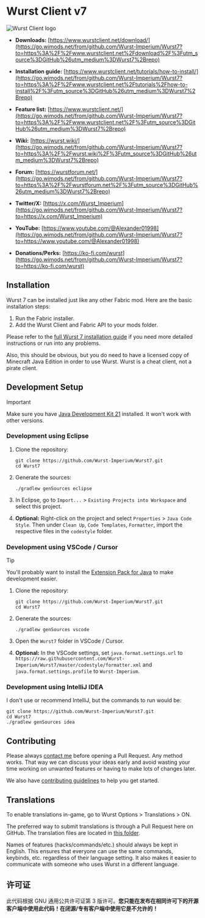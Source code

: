 # Wurst Client v7

![Wurst Client logo](https://img.wimods.net/github.com/Wurst-Imperium/Wurst7?to=https://wurst.wiki/_media/logo/wurst_758x192.webp)

- **Downloads:** [https://www.wurstclient.net/download/](https://go.wimods.net/from/github.com/Wurst-Imperium/Wurst7?to=https%3A%2F%2Fwww.wurstclient.net%2Fdownload%2F%3Futm_source%3DGitHub%26utm_medium%3DWurst7%2Brepo)

- **Installation guide:** [https://www.wurstclient.net/tutorials/how-to-install/](https://go.wimods.net/from/github.com/Wurst-Imperium/Wurst7?to=https%3A%2F%2Fwww.wurstclient.net%2Ftutorials%2Fhow-to-install%2F%3Futm_source%3DGitHub%26utm_medium%3DWurst7%2Brepo)

- **Feature list:** [https://www.wurstclient.net/](https://go.wimods.net/from/github.com/Wurst-Imperium/Wurst7?to=https%3A%2F%2Fwww.wurstclient.net%2F%3Futm_source%3DGitHub%26utm_medium%3DWurst7%2Brepo)

- **Wiki:** [https://wurst.wiki/](https://go.wimods.net/from/github.com/Wurst-Imperium/Wurst7?to=https%3A%2F%2Fwurst.wiki%2F%3Futm_source%3DGitHub%26utm_medium%3DWurst7%2Brepo)

- **Forum:** [https://wurstforum.net/](https://go.wimods.net/from/github.com/Wurst-Imperium/Wurst7?to=https%3A%2F%2Fwurstforum.net%2F%3Futm_source%3DGitHub%26utm_medium%3DWurst7%2Brepo)	

- **Twitter/X:** [https://x.com/Wurst_Imperium](https://go.wimods.net/from/github.com/Wurst-Imperium/Wurst7?to=https://x.com/Wurst_Imperium)

- **YouTube:** [https://www.youtube.com/@Alexander01998](https://go.wimods.net/from/github.com/Wurst-Imperium/Wurst7?to=https://www.youtube.com/@Alexander01998)

- **Donations/Perks:** [https://ko-fi.com/wurst](https://go.wimods.net/from/github.com/Wurst-Imperium/Wurst7?to=https://ko-fi.com/wurst)

## Installation

Wurst 7 can be installed just like any other Fabric mod. Here are the basic installation steps:

1. Run the Fabric installer.
2. Add the Wurst Client and Fabric API to your mods folder.

Please refer to the [full Wurst 7 installation guide](https://go.wimods.net/from/github.com/Wurst-Imperium/Wurst7?to=https%3A%2F%2Fwww.wurstclient.net%2Ftutorials%2Fhow-to-install%2F%3Futm_source%3DGitHub%26utm_medium%3DWurst7%2Brepo) if you need more detailed instructions or run into any problems.

Also, this should be obvious, but you do need to have a licensed copy of Minecraft Java Edition in order to use Wurst. Wurst is a cheat client, not a pirate client.

## Development Setup

> [!IMPORTANT]
> Make sure you have [Java Development Kit 21](https://go.wimods.net/from/github.com/Wurst-Imperium/Wurst7?to=https%3A%2F%2Fadoptium.net%2F%3Fvariant%3Dopenjdk21%26jvmVariant%3Dhotspot) installed. It won't work with other versions.

### Development using Eclipse

1. Clone the repository:

   ```pwsh
   git clone https://github.com/Wurst-Imperium/Wurst7.git
   cd Wurst7
   ```

2. Generate the sources:

   ```pwsh
   ./gradlew genSources eclipse
   ```

3. In Eclipse, go to `Import...` > `Existing Projects into Workspace` and select this project.

4. **Optional:** Right-click on the project and select `Properties` > `Java Code Style`. Then under `Clean Up`, `Code Templates`, `Formatter`, import the respective files in the `codestyle` folder.

### Development using VSCode / Cursor

> [!TIP]
> You'll probably want to install the [Extension Pack for Java](https://go.wimods.net/from/github.com/Wurst-Imperium/Wurst7?to=https%3A%2F%2Fmarketplace.visualstudio.com%2Fitems%3FitemName%3Dvscjava.vscode-java-pack) to make development easier.

1. Clone the repository:

   ```pwsh
   git clone https://github.com/Wurst-Imperium/Wurst7.git
   cd Wurst7
   ```

2. Generate the sources:

   ```pwsh
   ./gradlew genSources vscode
   ```

3. Open the `Wurst7` folder in VSCode / Cursor.

4. **Optional:** In the VSCode settings, set `java.format.settings.url` to `https://raw.githubusercontent.com/Wurst-Imperium/Wurst7/master/codestyle/formatter.xml` and `java.format.settings.profile` to `Wurst-Imperium`.

### Development using IntelliJ IDEA

I don't use or recommend IntelliJ, but the commands to run would be:

```pwsh
git clone https://github.com/Wurst-Imperium/Wurst7.git
cd Wurst7
./gradlew genSources idea
```


## Contributing

Please always [contact me](https://go.wimods.net/from/github.com/Wurst-Imperium/Wurst7?to=https%3A%2F%2Fwww.wurstclient.net%2Fcontact%2F%3Futm_source%3DGitHub%26utm_medium%3DWurst7%2Brepo) before opening a Pull Request. Any method works. That way we can discuss your ideas early and avoid wasting your time working on unwanted features or having to make lots of changes later.

We also have [contributing guidelines](https://go.wimods.net/from/github.com/Wurst-Imperium/Wurst7?to=https://github.com/Wurst-Imperium/Wurst7/blob/master/CONTRIBUTING.md) to help you get started.

## Translations

To enable translations in-game, go to Wurst Options > Translations > ON.

The preferred way to submit translations is through a Pull Request here on GitHub. The translation files are located in [this folder](https://go.wimods.net/from/github.com/Wurst-Imperium/Wurst7?to=https://github.com/Wurst-Imperium/Wurst7/tree/master/src/main/resources/assets/wurst/translations).

Names of features (hacks/commands/etc.) should always be kept in English. This ensures that everyone can use the same commands, keybinds, etc. regardless of their language setting. It also makes it easier to communicate with someone who uses Wurst in a different language.

## 许可证

此代码根据 GNU 通用公共许可证第 3 版许可。**您只能在发布在相同许可下的开源客户端中使用此代码！在闭源/专有客户端中使用它是不允许的！**